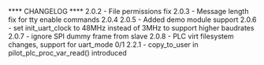 **** CHANGELOG ****
2.0.2 - File permissions fix
2.0.3 - Message length fix for tty enable commands
2.0.4
2.0.5 - Added demo module support
2.0.6 - set init_uart_clock to 48MHz instead of 3MHz to support higher baudrates
2.0.7 - ignore SPI dummy frame from slave
2.0.8 - PLC virt filesystem changes, support for uart_mode 0/1
2.2.1 - copy_to_user in pilot_plc_proc_var_read() introduced
